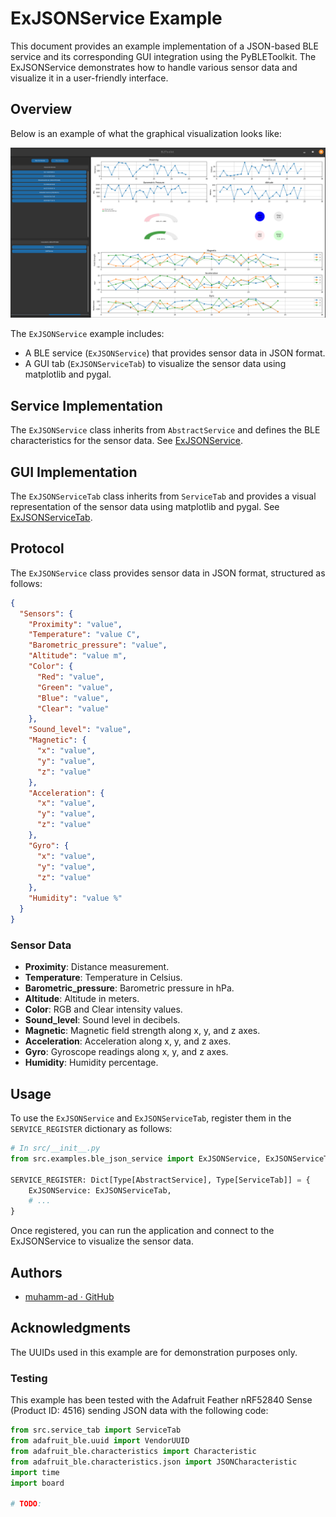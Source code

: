 # ExJSONService Example

This document provides an example implementation of a JSON-based BLE service and its corresponding GUI integration using the PyBLEToolkit. The ExJSONService demonstrates how to handle various sensor data and visualize it in a user-friendly interface.

## Overview

Below is an example of what the graphical visualization looks like:

![ExJSONService Visualization](exemple_ble_json.png)

The `ExJSONService` example includes:
- A BLE service (`ExJSONService`) that provides sensor data in JSON format.
- A GUI tab (`ExJSONServiceTab`) to visualize the sensor data using matplotlib and pygal.

## Service Implementation

The `ExJSONService` class inherits from `AbstractService` and defines the BLE characteristics for the sensor data. See [ExJSONService](../../src/exemples/ble_json_service.py).

## GUI Implementation

The `ExJSONServiceTab` class inherits from `ServiceTab` and provides a visual representation of the sensor data using matplotlib and pygal. See [ExJSONServiceTab](../../src/exemples/ble_json_service.py).

## Protocol

The `ExJSONService` class provides sensor data in JSON format, structured as follows:

```json
{
  "Sensors": {
    "Proximity": "value",
    "Temperature": "value C",
    "Barometric_pressure": "value",
    "Altitude": "value m",
    "Color": {
      "Red": "value",
      "Green": "value",
      "Blue": "value",
      "Clear": "value"
    },
    "Sound_level": "value",
    "Magnetic": {
      "x": "value",
      "y": "value",
      "z": "value"
    },
    "Acceleration": {
      "x": "value",
      "y": "value",
      "z": "value"
    },
    "Gyro": {
      "x": "value",
      "y": "value",
      "z": "value"
    },
    "Humidity": "value %"
  }
}
```

### Sensor Data

- **Proximity**: Distance measurement.
- **Temperature**: Temperature in Celsius.
- **Barometric_pressure**: Barometric pressure in hPa.
- **Altitude**: Altitude in meters.
- **Color**: RGB and Clear intensity values.
- **Sound_level**: Sound level in decibels.
- **Magnetic**: Magnetic field strength along x, y, and z axes.
- **Acceleration**: Acceleration along x, y, and z axes.
- **Gyro**: Gyroscope readings along x, y, and z axes.
- **Humidity**: Humidity percentage.

## Usage

To use the `ExJSONService` and `ExJSONServiceTab`, register them in the `SERVICE_REGISTER` dictionary as follows:

```python
# In src/__init__.py
from src.examples.ble_json_service import ExJSONService, ExJSONServiceTab

SERVICE_REGISTER: Dict[Type[AbstractService], Type[ServiceTab]] = {
    ExJSONService: ExJSONServiceTab,
    # ...
}
```

Once registered, you can run the application and connect to the ExJSONService to visualize the sensor data.

## Authors

- [muhamm-ad · GitHub](https://github.com/muhamm-ad)

## Acknowledgments

The UUIDs used in this example are for demonstration purposes only.

### Testing

This example has been tested with the Adafruit Feather nRF52840 Sense (Product ID: 4516) sending JSON data with the following code:

```python
from src.service_tab import ServiceTab
from adafruit_ble.uuid import VendorUUID
from adafruit_ble.characteristics import Characteristic
from adafruit_ble.characteristics.json import JSONCharacteristic
import time
import board

# TODO: 
```
